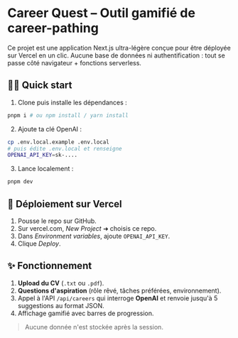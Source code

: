 # Career Quest – Outil gamifié de career-pathing

Ce projet est une application Next.js ultra-légère conçue pour être déployée sur Vercel en un clic. Aucune base de données ni authentification : tout se passe côté navigateur + fonctions serverless.

## 🏃‍♂️ Quick start

1. Clone puis installe les dépendances :
```bash
pnpm i # ou npm install / yarn install
```
2. Ajoute ta clé OpenAI :
```bash
cp .env.local.example .env.local
# puis édite .env.local et renseigne
OPENAI_API_KEY=sk-....
```
3. Lance localement :
```bash
pnpm dev
```

## 🚀 Déploiement sur Vercel

1. Pousse le repo sur GitHub.
2. Sur vercel.com, *New Project* ➜ choisis ce repo.
3. Dans *Environment variables*, ajoute `OPENAI_API_KEY`.
4. Clique *Deploy*.

## ✨ Fonctionnement

1. **Upload du CV** (`.txt` ou `.pdf`).
2. **Questions d'aspiration** (rôle rêvé, tâches préférées, environnement).
3. Appel à l'API `/api/careers` qui interroge **OpenAI** et renvoie jusqu'à 5 suggestions au format JSON.
4. Affichage gamifié avec barres de progression.

> Aucune donnée n'est stockée après la session. 